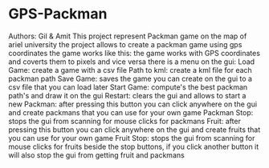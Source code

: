 # GPS-Packman
Authors: Gil & Amit
This project represent Packman game on the map of ariel university
the project allows to create a packman game using gps coordinates
the game works like this:
the game works with GPS coordinates and coverts them to pixels and vice versa
there is a menu on the gui:
Load Game: create a game with a csv file
Path to kml: create a kml file for each packman path
Save Game: saves the game you can create on the gui to a csv file that you can load later
Start Game: compute's the best packman path's and draw it on the gui
Restart: clears the gui and allows to start a new
Packman: after pressing this button you can click anywhere on the gui and create packmans that you can use for your own game
Packman Stop: stops the gui from scanning for mouse clicks for packmans
Fruit: after pressing this button you can click anywhere on the gui and create fruits that you can use for your own game
Fruit Stop: stops the gui from scanning for mouse clicks for fruits
beside the stop buttons, if you click another button it will also stop the gui from getting fruit and packmans
